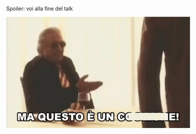 Spoiler: voi alla fine del talk

<div>
    <img src="slides/informatica-e-futuro/images/rupert-sciamenna.jpeg" height="300">
</div>


<aside class="notes">
</aside>
